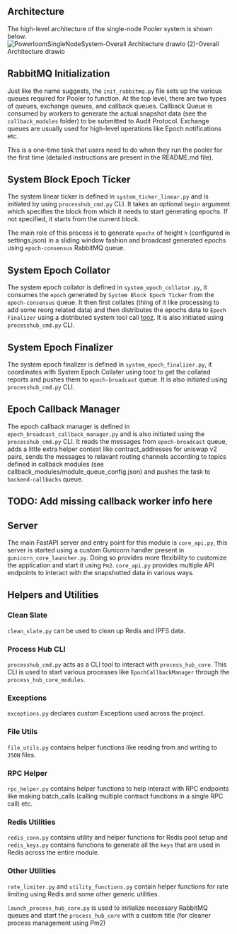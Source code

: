 ## Architecture
The high-level architecture of the single-node Pooler system is shown below.
![PowerloomSingleNodeSystem-Overall Architecture drawio (2)-Overall Architecture drawio](https://user-images.githubusercontent.com/9114274/207516466-61ef36f6-0856-4a15-b8b5-3101b0362b2e.png)

## RabbitMQ Initialization

Just like the name suggests, the `init_rabbitmq.py` file sets up the various queues required for Pooler to function. At the top level, there are two types of queues, exchange queues, and callback queues. 
Callback Queue is consumed by workers to generate the actual snapshot data (see the `callback_modules` folder) to be submitted to Audit Protocol.
Exchange queues are usually used for high-level operations like Epoch notifications etc.

This is a one-time task that users need to do when they run the pooler for the first time (detailed instructions are present in the README.md file).


## System Block Epoch Ticker
The system linear ticker is defined in `system_ticker_linear.py` and is initiated by using `processhub_cmd.py` CLI. It takes an optional `begin` argument which specifies the block from which it needs to start generating epochs. If not specified, it starts from the current block. 

The main role of this process is to generate `epochs` of height `h` (configured in settings.json) in a sliding window fashion and broadcast generated epochs using `epoch-consensus` RabbitMQ queue.

## System Epoch Collator
The system epoch collator is defined in `system_epoch_collator.py`, it consumes the `epoch` generated by `System Block Epoch Ticker` from the `epoch-consensus` queue.
It then first collates (thing of it like processing to add some reorg related data) and then distributes the epochs data to `Epoch Finalizer` using a distributed system tool call [tooz](https://github.com/openstack/tooz).
It is also initiated using `processhub_cmd.py` CLI.

## System Epoch Finalizer
The system epoch finalizer is defined in `system_epoch_finalizer.py`, it coordinates with System Epoch Collater using tooz to get the collated reports and pushes them to `epoch-broadcast` queue.
It is also initiated using `processhub_cmd.py` CLI.

## Epoch Callback Manager
The epoch callback manager is defined in `epoch_broadcast_callback_manager.py` and is also initiated using the `processhub_cmd.py` CLI.
It reads the messages from `epoch-broadcast` queue, adds a little extra helper context like contract_addresses for uniswap v2 pairs, 
sends the messages to relavant routing channels according to topics defined in callback modules (see callback_modules/module_queue_config.json) and pushes the task to `backend-callbacks` queue.

## TODO: Add missing callback worker info here

## Server
The main FastAPI server and entry point for this module is `core_api.py`, this server is started using a custom Gunicorn handler present in `gunicorn_core_launcher.py`. Doing so provides more flexibility to customize the application and start it using `Pm2`. `core_api.py` provides multiple API endpoints to interact with the snapshotted data in various ways.


## Helpers and Utilities
### Clean Slate
`clean_slate.py` can be used to clean up Redis and IPFS data.

### Process Hub CLI
`processhub_cmd.py` acts as a CLI tool to interact with `process_hub_core`. This CLI is used to start various processes like `EpochCallbackManager` through the `process_hub_core_modules`.

### Exceptions
`exceptions.py` declares custom Exceptions used across the project.

### File Utils
`file_utils.py` contains helper functions like reading from and writing to `JSON` files.

### RPC Helper
`rpc_helper.py` contains helper functions to help interact with RPC endpoints like making batch_calls (calling multiple contract functions in a single RPC call) etc.

### Redis Utilities
`redis_conn.py` contains utility and helper functions for Redis pool setup and `redis_keys.py` contains functions to generate all the `keys` that are used in Redis across the entire module.

### Other Utilities
`rate_limiter.py` and `utility_functions.py` contain helper functions for rate limiting using Redis and some other generic utilities.

`launch_process_hub_core.py` is used to initialize necessary RabbitMQ queues and start the `process_hub_core` with a custom title (for cleaner process management using Pm2) 
